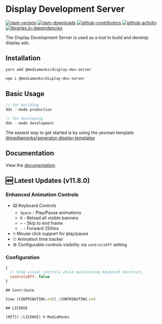 # Display Development Server
[![npm-version](https://img.shields.io/npm/v/@mediamonks/display-dev-server)](https://www.npmjs.com/package/@mediamonks/display-dev-server)
[![npm-downloads](https://img.shields.io/npm/dm/@mediamonks/display-dev-server)](https://www.npmjs.com/package/@mediamonks/display-dev-server)
[![github-contributors](https://img.shields.io/github/contributors/mediamonks/display-dev-server)](https://github.com/mediamonks/display-dev-server)
[![github-activity](https://img.shields.io/github/commit-activity/m/mediamonks/display-dev-server)](https://github.com/mediamonks/display-dev-server/commits/master)
[![libraries.io-dependencies](https://img.shields.io/librariesio/github/mediamonks/display-dev-server)](https://libraries.io/github/mediamonks/display-dev-server)

The Display Development Server is used as a tool to build and develop display ads.

## Installation

```sh
yarn add @mediamonks/display-dev-server
```

```sh
npm i @mediamonks/display-dev-server
```

## Basic Usage

```js
// for building
dds --mode production

// for developing
dds --mode development
```

The easiest way to get started is by using the yeoman template [@mediamonks/generator-display-templates](https://github.com/mediamonks/generator-display-templates)

## Documentation

View the [documentation](https://mediamonks.github.io/display-advertising-docs/).

## 🆕 Latest Updates (v11.8.0)
### Enhanced Animation Controls
- ⌨️ Keyboard Controls
  - `Space` - Play/Pause animations
  - `R` - Reload all visible banners
  - `→` - Skip to end frame
  - `.` - Forward 250ms
- 🖱 Mouse click support for play/pause
- ⏱ Animation time tracker
- ⚙️ Configurable controls visibility via `controlsOff` setting

### Configuration
```javascript
{
  // Hide visual controls while maintaining keyboard shortcuts
  controlsOff: false
}

## Contribute

View [CONTRIBUTING.md](./CONTRIBUTING.md)

## LICENSE

[MIT](./LICENSE) © MediaMonks
